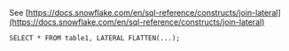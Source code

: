 See [https://docs.snowflake.com/en/sql-reference/constructs/join-lateral](https://docs.snowflake.com/en/sql-reference/constructs/join-lateral)
```
SELECT * FROM table1, LATERAL FLATTEN(...);
```

